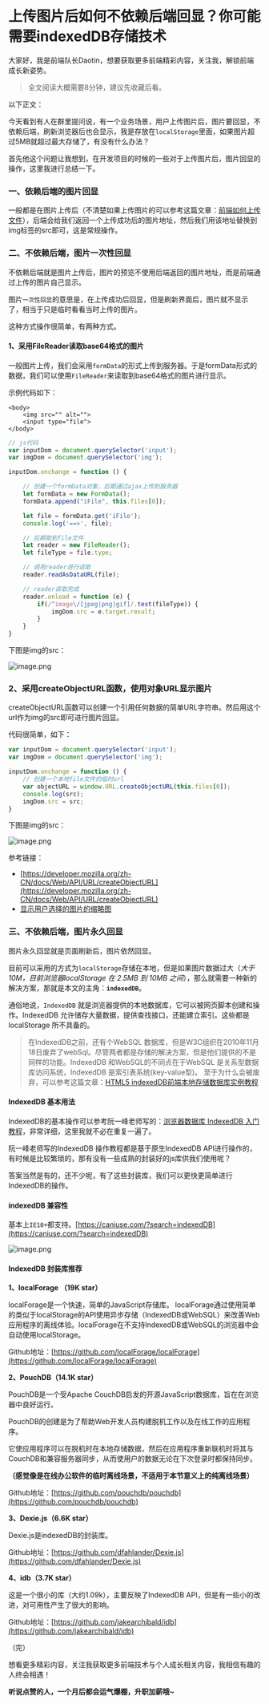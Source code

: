 # 上传图片后如何不依赖后端回显？你可能需要indexedDB存储技术

大家好，我是前端队长Daotin，想要获取更多前端精彩内容，关注我，解锁前端成长新姿势。

> 全文阅读大概需要8分钟，建议先收藏后看。

以下正文：

今天看到有人在群里提问说，有一个业务场景，用户上传图片后，图片要回显，不依赖后端，刷新浏览器后也会显示，我是存放在`localStorage`里面，如果图片超过5MB就超过最大存储了，有没有什么办法？

首先他这个问题让我想到，在开发项目的时候的一些对于上传图片后，图片回显的操作，这里我进行总结一下。

### 一、依赖后端的图片回显

一般都是在图片上传后（不清楚如果上传图片的可以参考这篇文章：[前端如何上传文件](https://juejin.cn/post/6964566922037985316)），后端会给我们返回一个上传成功后的图片地址，然后我们用该地址替换到img标签的src即可，这是常规操作。

### 二、不依赖后端，图片一次性回显

不依赖后端就是图片上传后，图片的预览不使用后端返回的图片地址，而是前端通过上传的图片自己显示。

图片`一次性回显`的意思是，在上传成功后回显，但是刷新界面后，图片就不显示了，相当于只是临时看看当时上传的图片。

这种方式操作很简单，有两种方式。



#### 1、采用FileReader读取base64格式的图片

一般图片上传，我们会采用`formData`的形式上传到服务器。于是formData形式的数据，我们可以使用`FileReader`来读取到base64格式的图片进行显示。

示例代码如下：

```markup
<body>
    <img src="" alt="">
    <input type="file">
</body>
```

```javascript
// js代码
var inputDom = document.querySelector('input');
var imgDom = document.querySelector('img');

inputDom.onchange = function () {

    // 创建一个formData对象，后期通过ajax上传到服务器
    let formData = new FormData();
    formData.append("iFile", this.files[0]);

    let file = formData.get('iFile');
    console.log('==>', file);

    // 后期取到file文件
    let reader = new FileReader();
    let fileType = file.type;

    // 调用reader进行读取
    reader.readAsDataURL(file);

    // reader读取完成
    reader.onload = function (e) {
        if(/^image\/[jpeg|png|gif]/.test(fileType)) {
            imgDom.src = e.target.result;
        }
    }
}
```

下图是img的src：

![image.png](https://p6-juejin.byteimg.com/tos-cn-i-k3u1fbpfcp/dbd68ffb47e64210965842ccd9a6365f~tplv-k3u1fbpfcp-watermark.image)

### 2、采用createObjectURL函数，使用对象URL显示图片

createObjectURL函数可以创建一个引用任何数据的简单URL字符串。然后用这个url作为img的src即可进行图片回显。

代码很简单，如下：

```javascript
var inputDom = document.querySelector('input');
var imgDom = document.querySelector('img');

inputDom.onchange = function () {
    // 创建一个本地file文件的临时url
    var objectURL = window.URL.createObjectURL(this.files[0]);
    console.log(src);
    imgDom.src = src;
}
```

下图是img的src：

![image.png](https://p9-juejin.byteimg.com/tos-cn-i-k3u1fbpfcp/2a300aa691b7468182a968ccbdce221e~tplv-k3u1fbpfcp-watermark.image)

参考链接：

* [https://developer.mozilla.org/zh-CN/docs/Web/API/URL/createObjectURL](https://developer.mozilla.org/zh-CN/docs/Web/API/URL/createObjectURL)
* [显示用户选择的图片的缩略图](https://developer.mozilla.org/zh-CN/docs/Web/API/File/Using_files_from_web_applications#%E4%BE%8B%E5%AD%90%EF%BC%9A%E6%98%BE%E7%A4%BA%E7%94%A8%E6%88%B7%E9%80%89%E6%8B%A9%E7%9A%84%E5%9B%BE%E7%89%87%E7%9A%84%E7%BC%A9%E7%95%A5%E5%9B%BE)

### 三、不依赖后端，图片永久回显

图片永久回显就是页面刷新后，图片依然回显。

目前可以采用的方式为`localStorage`存储在本地，但是如果图片数据过大（_大于10M，目前浏览器localStorage 在 2.5MB 到 10MB 之间_），那么就需要一种新的解决方案，那就是本文的主角：**`indexedDB`**。

通俗地说，`IndexedDB` 就是浏览器提供的本地数据库，它可以被网页脚本创建和操作。IndexedDB 允许储存大量数据，提供查找接口，还能建立索引。这些都是 localStorage 所不具备的。

> 在IndexedDB之前，还有个WebSQL 数据库，但是W3C组织在2010年11月18日废弃了webSql。尽管两者都是存储的解决方案，但是他们提供的不是同样的功能。IndexedDB 和WebSQL的不同点在于WebSQL 是关系型数据库访问系统，IndexedDB 是索引表系统\(key-value型\)。 至于为什么会被废弃，可以参考这篇文章：[HTML5 indexedDB前端本地存储数据库实例教程](https://www.zhangxinxu.com/wordpress/2017/07/html5-indexeddb-js-example/)

#### IndexedDB 基本用法

IndexedDB的基本操作可以参考阮一峰老师写的：[浏览器数据库 IndexedDB 入门教程](http://www.ruanyifeng.com/blog/2018/07/indexeddb.html)，非常详细，这里我就不必在重复一遍了。

阮一峰老师写的IndexedDB 操作教程都是基于原生IndexedDB API进行操作的，有时候是比较繁琐的，那有没有一些成熟的封装好的js库供我们使用呢？

答案当然是有的，还不少呢，有了这些封装库，我们可以更快更简单进行IndexedDB的操作。

#### indexedDB 兼容性

基本上`IE10+`都支持。[https://caniuse.com/?search=indexedDB](https://caniuse.com/?search=indexedDB)

![image.png](https://p3-juejin.byteimg.com/tos-cn-i-k3u1fbpfcp/92e9840e7245492fbaa13763a3b5f0a8~tplv-k3u1fbpfcp-watermark.image)

#### IndexedDB 封装库推荐

**1、localForage （19K star）**

localForage是一个快速，简单的JavaScript存储库。 localForage通过使用简单的类似于localStorage的API使用异步存储（IndexedDB或WebSQL）来改善Web应用程序的离线体验。localForage在不支持IndexedDB或WebSQL的浏览器中会自动使用localStorage。

Github地址：[https://github.com/localForage/localForage](https://github.com/localForage/localForage)

**2、PouchDB（14.1K star）**

PouchDB是一个受Apache CouchDB启发的开源JavaScript数据库，旨在在浏览器中良好运行。

PouchDB的创建是为了帮助Web开发人员构建脱机工作以及在线工作的应用程序。

它使应用程序可以在脱机时在本地存储数据，然后在应用程序重新联机时将其与CouchDB和兼容服务器同步，从而使用户的数据无论在下次登录时都保持同步。

**（感觉像是在线办公软件的临时离线场景，不适用于本节意义上的纯离线场景）**

Github地址：[https://github.com/pouchdb/pouchdb](https://github.com/pouchdb/pouchdb)

**3、Dexie.js（6.6K star）**

Dexie.js是indexedDB的封装库。

Github地址：[https://github.com/dfahlander/Dexie.js](https://github.com/dfahlander/Dexie.js)

**4、idb（3.7K star）**

这是一个很小的库（大约1.09k），主要反映了IndexedDB API，但是有一些小的改进，对可用性产生了很大的影响。

Github地址：[https://github.com/jakearchibald/idb](https://github.com/jakearchibald/idb)

（完）

想看更多精彩内容，关注我获取更多前端技术与个人成长相关内容，我相信有趣的人终会相遇！

**听说点赞的人，一个月后都会运气爆棚，升职加薪哦~**

